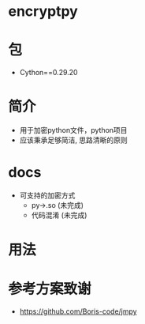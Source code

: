 # encryptpy
# 包
- Cython==0.29.20
# 简介
- 用于加密python文件，python项目
- 应该秉承足够简洁, 思路清晰的原则

# docs

- 可支持的加密方式
  - py->.so (未完成)
  - 代码混淆 (未完成)

# 用法

# 参考方案致谢
- <https://github.com/Boris-code/jmpy>